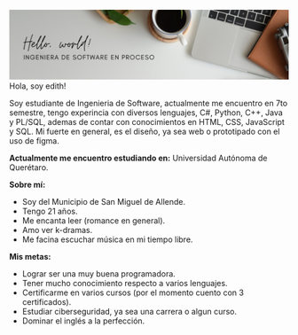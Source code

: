 ![banner](/saludo.png)
Hola, soy edith!

Soy estudiante de Ingenieria de Software, actualmente me encuentro en 7to semestre, tengo experincia con diversos lenguajes, C#, Python, C++, Java y PL/SQL, ademas de contar con conocimientos en HTML, CSS, JavaScript y SQL.
Mi fuerte en general, es el diseño, ya sea web o prototipado con el uso de figma.

**Actualmente me encuentro estudiando en:** Universidad Autónoma de  Querétaro.

**Sobre mí:**
- Soy del Municipio de San Miguel de Allende.
- Tengo 21 años.
- Me encanta leer (romance en general).
- Amo ver k-dramas.
- Me facina escuchar música en mi tiempo libre.

**Mis metas:**
- Lograr ser una muy buena programadora.
- Tener mucho conocimiento respecto a varios lenguajes.
- Certificarme en varios cursos (por el momento cuento con 3 certificados).
- Estudiar ciberseguridad, ya sea una carrera o algun curso.
- Dominar el inglés a la perfección.
